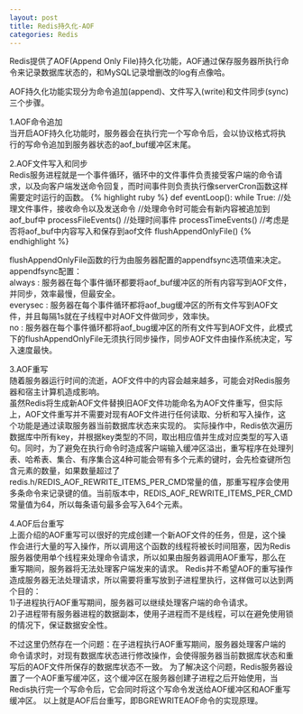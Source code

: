```yaml
---
layout: post
title: Redis持久化-AOF
categories: Redis
---
```


Redis提供了AOF(Append Only File)持久化功能，AOF通过保存服务器所执行命令来记录数据库状态的，和MySQL记录增删改的log有点像哈。

AOF持久化功能实现分为命令追加(append)、文件写入(write)和文件同步(sync)三个步骤。

1.AOF命令追加  
当开启AOF持久化功能时，服务器会在执行完一个写命令后，会以协议格式将执行的写命令追加到服务器状态的aof_buf缓冲区末尾。

2.AOF文件写入和同步  
Redis服务进程就是一个事件循环，循环中的文件事件负责接受客户端的命令请求，以及向客户端发送命令回复，而时间事件则负责执行像serverCron函数这样需要定时运行的函数。
{% highlight ruby %}
def eventLoop():
while True:
	//处理文件事件，接收命令以及发送命令
	//处理命令时可能会有新内容被追加到aof_buf中
	processFileEvents()
	//处理时间事件
	processTimeEvents()
	//考虑是否将aof_buf中内容写入和保存到aof文件
	flushAppendOnlyFile()
{% endhighlight %}

flushAppendOnlyFile函数的行为由服务器配置的appendfsync选项值来决定。  
appendfsync配置：  
always : 服务器在每个事件循环都要将aof_buf缓冲区的所有内容写到AOF文件，并同步，效率最慢，但最安全。  
everysec : 服务器在每个事件循环都将aof_bug缓冲区的所有文件写到AOF文件，并且每隔1s就在子线程中对AOF文件做同步，效率快。  
no : 服务器在每个事件循环都将aof_bug缓冲区的所有文件写到AOF文件，此模式下的flushAppendOnlyFile无须执行同步操作，同步AOF文件由操作系统决定，写入速度最快。

3.AOF重写  
随着服务器运行时间的流逝，AOF文件中的内容会越来越多，可能会对Redis服务器和宿主计算机造成影响。  
虽然Redis将生成新AOF文件替换旧AOF文件功能命名为AOF文件重写，但实际上，AOF文件重写并不需要对现有AOF文件进行任何读取、分析和写入操作，这个功能是通过读取服务器当前数据库状态来实现的。
实际操作中，Redis依次遍历数据库中所有key，并根据key类型的不同，取出相应值并生成对应类型的写入语句。同时，为了避免在执行命令时造成客户端输入缓冲区溢出，重写程序在处理列表、哈希表、集合、有序集合这4种可能会带有多个元素的键时，会先检查键所包含元素的数量，如果数量超过了redis.h/REDIS_AOF_REWRITE_ITEMS_PER_CMD常量的值，那重写程序会使用多条命令来记录键的值。当前版本中，REDIS_AOF_REWRITE_ITEMS_PER_CMD常量值为64，所以每条语句最多会写入64个元素。

4.AOF后台重写  
上面介绍的AOF重写可以很好的完成创建一个新AOF文件的任务，但是，这个操作会进行大量的写入操作，所以调用这个函数的线程将被长时间阻塞，因为Redis服务器使用单个线程来处理命令请求，所以如果由服务器调用AOF重写，那么在重写期间，服务器将无法处理客户端发来的请求。
Redis并不希望AOF的重写操作造成服务器无法处理请求，所以需要将重写放到子进程里执行，这样做可以达到两个目的：  
1)子进程执行AOF重写期间，服务器可以继续处理客户端的命令请求。  
2)子进程带有服务器进程的数据副本，使用子进程而不是线程，可以在避免使用锁的情况下，保证数据安全性。

不过这里仍然存在一个问题：在子进程执行AOF重写期间，服务器处理客户端的命令请求时，对现有数据库状态进行修改操作，会使得服务器当前数据库状态和重写后的AOF文件所保存的数据库状态不一致。
为了解决这个问题，Redis服务器设置了一个AOF重写缓冲区，这个缓冲区在服务器创建子进程之后开始使用，当Redis执行完一个写命令后，它会同时将这个写命令发送给AOF缓冲区和AOF重写缓冲区。
以上就是AOF后台重写，即BGREWRITEAOF命令的实现原理。
